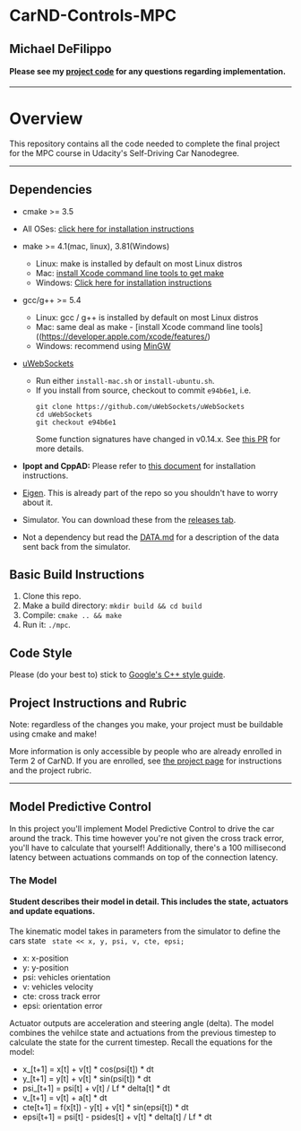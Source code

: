 # CarND-Controls-MPC 

## Michael DeFilippo

#### Please see my [project code](https://github.com/mikedef/CarND-MPC-Project/tree/master/src) for any questions regarding implementation.
---

# Overview
This repository contains all the code needed to complete the final project for the MPC course in Udacity's Self-Driving Car Nanodegree.

---

## Dependencies

* cmake >= 3.5
 * All OSes: [click here for installation instructions](https://cmake.org/install/)
* make >= 4.1(mac, linux), 3.81(Windows)
  * Linux: make is installed by default on most Linux distros
  * Mac: [install Xcode command line tools to get make](https://developer.apple.com/xcode/features/)
  * Windows: [Click here for installation instructions](http://gnuwin32.sourceforge.net/packages/make.htm)
* gcc/g++ >= 5.4
  * Linux: gcc / g++ is installed by default on most Linux distros
  * Mac: same deal as make - [install Xcode command line tools]((https://developer.apple.com/xcode/features/)
  * Windows: recommend using [MinGW](http://www.mingw.org/)
* [uWebSockets](https://github.com/uWebSockets/uWebSockets)
  * Run either `install-mac.sh` or `install-ubuntu.sh`.
  * If you install from source, checkout to commit `e94b6e1`, i.e.
    ```
    git clone https://github.com/uWebSockets/uWebSockets
    cd uWebSockets
    git checkout e94b6e1
    ```
    Some function signatures have changed in v0.14.x. See [this PR](https://github.com/udacity/CarND-MPC-Project/pull/3) for more details.

* **Ipopt and CppAD:** Please refer to [this document](https://github.com/udacity/CarND-MPC-Project/blob/master/install_Ipopt_CppAD.md) for installation instructions.
* [Eigen](http://eigen.tuxfamily.org/index.php?title=Main_Page). This is already part of the repo so you shouldn't have to worry about it.
* Simulator. You can download these from the [releases tab](https://github.com/udacity/self-driving-car-sim/releases).
* Not a dependency but read the [DATA.md](./DATA.md) for a description of the data sent back from the simulator.


## Basic Build Instructions

1. Clone this repo.
2. Make a build directory: `mkdir build && cd build`
3. Compile: `cmake .. && make`
4. Run it: `./mpc`.

## Code Style

Please (do your best to) stick to [Google's C++ style guide](https://google.github.io/styleguide/cppguide.html).

## Project Instructions and Rubric

Note: regardless of the changes you make, your project must be buildable using
cmake and make!

More information is only accessible by people who are already enrolled in Term 2
of CarND. If you are enrolled, see [the project page](https://classroom.udacity.com/nanodegrees/nd013/parts/40f38239-66b6-46ec-ae68-03afd8a601c8/modules/f1820894-8322-4bb3-81aa-b26b3c6dcbaf/lessons/b1ff3be0-c904-438e-aad3-2b5379f0e0c3/concepts/1a2255a0-e23c-44cf-8d41-39b8a3c8264a)
for instructions and the project rubric.

---
## Model Predictive Control
In this project you'll implement Model Predictive Control to drive the car around the track. This time however you're not given the cross track error, you'll have to calculate that yourself! Additionally, there's a 100 millisecond latency between actuations commands on top of the connection latency.

### The Model
#### Student describes their model in detail. This includes the state, actuators and update equations.
The kinematic model takes in parameters from the simulator to define the cars state
` state << x, y, psi, v, cte, epsi;`
* x:    x-position
* y:    y-position
* psi:  vehicles orientation
* v:    vehicles velocity
* cte:  cross track error
* epsi: orientation error

Actuator outputs are acceleration and steering angle (delta). The model combines the vehilce state and actuations from the previous timestep to calculate the state for the current timestep. 
Recall the equations for the model:                              
* x_[t+1] = x[t] + v[t] * cos(psi[t]) * dt                         
* y_[t+1] = y[t] + v[t] * sin(psi[t]) * dt                         
* psi_[t+1] = psi[t] + v[t] / Lf * delta[t] * dt                   
* v_[t+1] = v[t] + a[t] * dt                                       
* cte[t+1] = f(x[t]) - y[t] + v[t] * sin(epsi[t]) * dt             
* epsi[t+1] = psi[t] - psides[t] + v[t] * delta[t] / Lf * dt       

